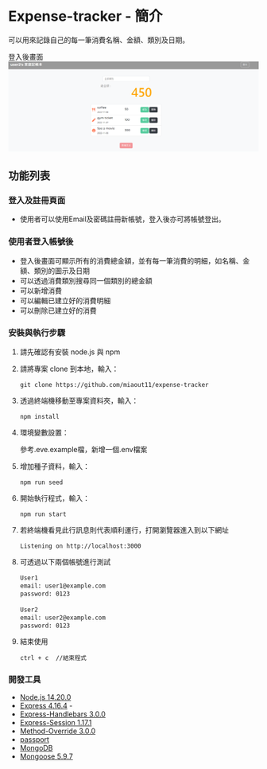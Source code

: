 # Expense-tracker - 簡介

可以用來記錄自己的每一筆消費名稱、金額、類別及日期。

登入後畫面
![Expense Tracker](./public/image/p1.png)

## 功能列表

### 登入及註冊頁面
- 使用者可以使用Email及密碼註冊新帳號，登入後亦可將帳號登出。

### 使用者登入帳號後
- 登入後畫面可顯示所有的消費總金額，並有每一筆消費的明細，如名稱、金額、類別的圖示及日期
- 可以透過消費類別搜尋同一個類別的總金額
- 可以新增消費
- 可以編輯已建立好的消費明細
- 可以刪除已建立好的消費

### 安裝與執行步驟

1. 請先確認有安裝 node.js 與 npm
2. 請將專案 clone 到本地，輸入：

   ```
   git clone https://github.com/miaout11/expense-tracker
   ```

3. 透過終端機移動至專案資料夾，輸入：

   ```
   npm install
   ```

4. 環境變數設置：

   參考.eve.example檔，新增一個.env檔案 

5. 增加種子資料，輸入：

   ```
   npm run seed
   ```

6. 開始執行程式，輸入：

   ```
   npm run start
   ```

7. 若終端機看見此行訊息則代表順利運行，打開瀏覽器進入到以下網址

   ```
   Listening on http://localhost:3000
   ```

8. 可透過以下兩個帳號進行測試

   ```
   User1
   email: user1@example.com
   password: 0123

   User2
   email: user2@example.com
   password: 0123
   ```

9. 結束使用

   ```
   ctrl + c  //結束程式
   ```

### 開發工具

- [Node.js 14.20.0](https://nodejs.org/en/)
- [Express 4.16.4](https://www.npmjs.com/package/express) -
- [Express-Handlebars 3.0.0](https://www.npmjs.com/package/express-handlebars)
- [Express-Session 1.17.1](https://www.npmjs.com/package/express-session)
- [Method-Override 3.0.0](https://www.npmjs.com/package/method-override)
- [passport](http://www.passportjs.org/)
- [MongoDB](https://www.mongodb.com/try/download/community2)
- [Mongoose 5.9.7](https://www.npmjs.com/package/mongoose)
